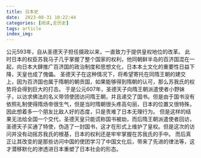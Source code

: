 ```yaml
---
title: 日本史
date:  2023-08-31 10:22:44
categories: [阅读,全历史]
tags: article
index_img: 
---
```

公元593年，自从圣德天子担任摄政以来，一直致力于提供皇权地位的改革。
此时日本的权臣苏我马子几乎掌握了整个国家的权利，他同朝鲜半岛的百济国混在一起，向日本大肆推广百济国的政治制度和思想文化，日本本土文化的重要性日益下降，天皇也成了傀儡。
圣德天子在这种情况下，将希望寄托在同隋王朝的建交上，因为百济国也属于隋朝的朝贡国，如果能够得到隋朝的认可，那么苏我氏的权势将会得到巨大的打击。
于是公元607年，圣德天子向隋王朝派遣使者小野妹子，以访求佛法的名义带领使团访问隋王朝，并且递交了国书。但是由于国书没有依照礼制使得隋炀帝很生气，但是当时隋朝很头疼高句丽，日本的位置又很特殊，因此想着多一个朋友比敌人好的态度，只是责难了日本无理行为。
但是这样的结果无法给全国一个交代，圣德天皇只能谎称国书被劫，而后隋王朝派遣使者回访，圣德天子买通了特使，伪造了一封国书，这才在形式上维护了皇权。但是这次的访问并没有动摇苏我氏的根基，日本的权利还是牢牢掌握在苏我氏的手中。
而后真正让其改变的是那些访问中国的使团学习了中国文化后，带来了先进的律法等，这才潜移默化的渗透进日本重塑了日本社会的形态。